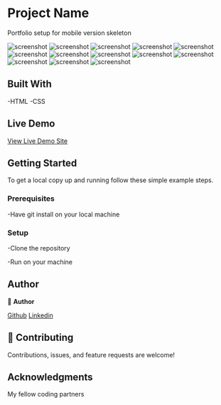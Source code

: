 
# Project Name
 Portfolio setup for mobile version skeleton

 ![screenshot](./screenshots/screen.png)
 ![screenshot](./screenshots/screen2.png)
 ![screenshot](./screenshots/screen3.png)
 ![screenshot](./screenshots/screen4.png)
 ![screenshot](./screenshots/screen5.png)
 ![screenshot](./screenshots/screen6.png)
 ![screenshot](./screenshots/desktop1.png)
 ![screenshot](./screenshots/desktop2.png)
 ![screenshot](./screenshots/desktop3.png)
 ![screenshot](./screenshots/desktop4.png)
 ![screenshot](./screenshots/desktop5.png)
 ![screenshot](./screenshots/desktop6.png)
 ![screenshot](./screenshots/desktop7.png)
## Built With

-HTML
-CSS

## Live Demo

[View Live Demo Site](http://127.0.0.1:5501/Setup-mobile-version-porfolio/)



## Getting Started


To get a local copy up and running follow these simple example steps.

### Prerequisites

-Have git install on your local machine

### Setup

-Clone the repository 

-Run on your machine


## Author
👤 **Author**

[Github](https://github.com/gbengacode)
[Linkedin](https://www.linkedin.com/in/emmanuel-gbenga/)


## 🤝 Contributing

Contributions, issues, and feature requests are welcome!



## Acknowledgments

My fellow coding partners
